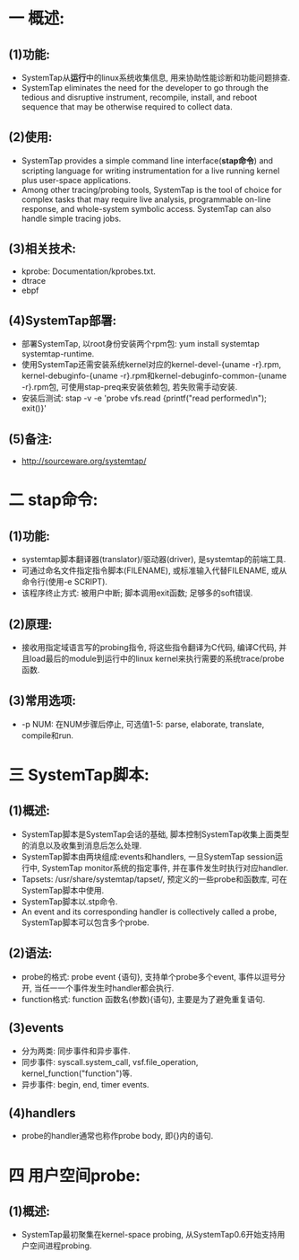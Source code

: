 # 一 概述:
## (1)功能:
- SystemTap从**运行**中的linux系统收集信息, 用来协助性能诊断和功能问题排查.
- SystemTap eliminates the need for the developer to go through the tedious and disruptive instrument, recompile, install, and reboot sequence that may be otherwise required to collect data.

## (2)使用:
- SystemTap provides a simple command line interface(**stap命令**) and scripting language for writing instrumentation for a live running kernel plus user-space applications.
- Among other tracing/probing tools, SystemTap is the tool of choice for complex tasks that may require live analysis, programmable on-line response, and whole-system symbolic access. SystemTap can also handle simple tracing jobs.

## (3)相关技术:
- kprobe: Documentation/kprobes.txt.
- dtrace
- ebpf

## (4)SystemTap部署:
- 部署SystemTap, 以root身份安装两个rpm包: yum install systemtap systemtap-runtime.
- 使用SystemTap还需安装系统kernel对应的kernel-devel-{uname -r}.rpm, kernel-debuginfo-{uname -r}.rpm和kernel-debuginfo-common-{uname -r}.rpm包, 可使用stap-preq来安装依赖包, 若失败需手动安装.
- 安装后测试: stap -v -e 'probe vfs.read {printf("read performed\n"); exit()}'

## (5)备注:
- http://sourceware.org/systemtap/

# 二 stap命令:
## (1)功能:
- systemtap脚本翻译器(translator)/驱动器(driver), 是systemtap的前端工具.
- 可通过命名文件指定指令脚本(FILENAME), 或标准输入代替FILENAME, 或从命令行(使用-e SCRIPT).
- 该程序终止方式: 被用户中断; 脚本调用exit函数; 足够多的soft错误.

## (2)原理:
- 接收用指定域语言写的probing指令, 将这些指令翻译为C代码, 编译C代码, 并且load最后的module到运行中的linux kernel来执行需要的系统trace/probe函数.

## (3)常用选项:
- -p NUM: 在NUM步骤后停止, 可选值1-5: parse, elaborate, translate, compile和run.

# 三 SystemTap脚本:
## (1)概述:
- SystemTap脚本是SystemTap会话的基础, 脚本控制SystemTap收集上面类型的消息以及收集到消息后怎么处理.
- SystemTap脚本由两块组成:events和handlers, 一旦SystemTap session运行中, SystemTap monitor系统的指定事件, 并在事件发生时执行对应handler.
- Tapsets: /usr/share/systemtap/tapset/, 预定义的一些probe和函数库, 可在SystemTap脚本中使用.
- SystemTap脚本以.stp命令.
- An event and its corresponding handler is collectively called a probe, SystemTap脚本可以包含多个probe.

## (2)语法:
- probe的格式: probe event {语句}, 支持单个probe多个event, 事件以逗号分开, 当任一一个事件发生时handler都会执行.
- function格式: function 函数名(参数){语句}, 主要是为了避免重复语句.

## (3)events
- 分为两类: 同步事件和异步事件.
- 同步事件: syscall.system_call, vsf.file_operation, kernel_function("function")等.
- 异步事件: begin, end, timer events.

## (4)handlers
- probe的handler通常也称作probe body, 即{}内的语句.

# 四 用户空间probe:
## (1)概述:
- SystemTap最初聚集在kernel-space probing, 从SystemTap0.6开始支持用户空间进程probing.
